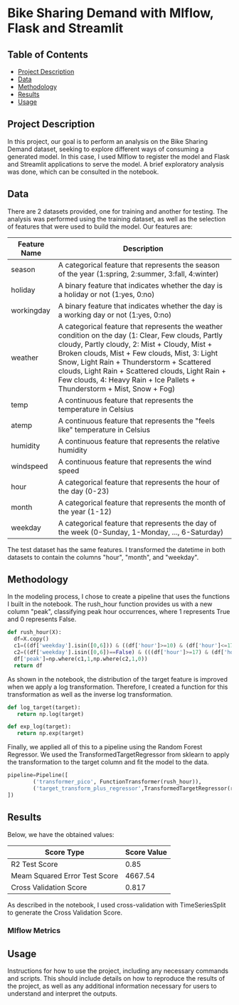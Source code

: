 # Bike Sharing Demand with Mlflow, Flask and Streamlit

## Table of Contents

- [Project Description](#project-description)
- [Data](#data)
- [Methodology](#methodology)
- [Results](#results)
- [Usage](#usage)

## Project Description

In this project, our goal is to perform an analysis on the Bike Sharing Demand dataset, seeking to explore different ways of consuming a generated model. In this case, I used Mlflow to register the model and Flask and Streamlit applications to serve the model. A brief exploratory analysis was done, which can be consulted in the notebook.

## Data

There are 2 datasets provided, one for training and another for testing. The analysis was performed using the training dataset, as well as the selection of features that were used to build the model. Our features are:

| Feature Name | Description |
| --- | --- |
| season | A categorical feature that represents the season of the year (1:spring, 2:summer, 3:fall, 4:winter) |
| holiday | A binary feature that indicates whether the day is a holiday or not (1:yes, 0:no) |
| workingday | A binary feature that indicates whether the day is a working day or not (1:yes, 0:no) |
| weather | A categorical feature that represents the weather condition on the day (1: Clear, Few clouds, Partly cloudy, Partly cloudy, 2: Mist + Cloudy, Mist + Broken clouds, Mist + Few clouds, Mist, 3: Light Snow, Light Rain + Thunderstorm + Scattered clouds, Light Rain + Scattered clouds, Light Rain + Few clouds, 4: Heavy Rain + Ice Pallets + Thunderstorm + Mist, Snow + Fog) |
| temp | A continuous feature that represents the temperature in Celsius |
| atemp | A continuous feature that represents the "feels like" temperature in Celsius |
| humidity | A continuous feature that represents the relative humidity |
| windspeed | A continuous feature that represents the wind speed |
| hour | A categorical feature that represents the hour of the day (0-23) |
| month | A categorical feature that represents the month of the year (1-12) |
| weekday | A categorical feature that represents the day of the week (0-Sunday, 1-Monday, ..., 6-Saturday) |

The test dataset has the same features. I transformed the datetime in both datasets to contain the columns "hour", "month", and "weekday".

## Methodology

In the modeling process, I chose to create a pipeline that uses the functions I built in the notebook. The rush_hour function provides us with a new column "peak", classifying peak hour occurrences, where 1 represents True and 0 represents False.

```python
def rush_hour(X):
  df=X.copy()
  c1=((df['weekday'].isin([0,6])) & ((df['hour']>=10) & (df['hour']<=17)))
  c2=((df['weekday'].isin([0,6])==False) & (((df['hour']>=17) & (df['hour']<=19)) | (df['hour']==8)))
  df['peak']=np.where(c1,1,np.where(c2,1,0))
  return df
  ```
As shown in the notebook, the distribution of the target feature is improved when we apply a log transformation. Therefore, I created a function for this transformation as well as the inverse log transformation.
  ```python
  def log_target(target):
     return np.log(target)

  def exp_log(target):
     return np.exp(target)
   ```
Finally, we applied all of this to a pipeline using the Random Forest Regressor. We used the TransformedTargetRegressor from sklearn to apply the transformation to the target column and fit the model to the data.

  ```python
  pipeline=Pipeline([
          ('transformer_pico', FunctionTransformer(rush_hour)),
          ('target_transform_plus_regressor',TransformedTargetRegressor(regressor=RandomForestRegressor(),func=log_target,inverse_func=exp_log))
])
```

 
## Results

Below, we have the obtained values:

| Score Type | Score Value |
|------------|-------------|
| R2 Test Score | 0.85 |
|  Meam Squared Error Test Score | 4667.54 |
| Cross Validation Score | 0.817 |

As described in the notebook, I used cross-validation with TimeSeriesSplit to generate the Cross Validation Score.

### Mlflow Metrics


## Usage

Instructions for how to use the project, including any necessary commands and scripts. This should include details on how to reproduce the results of the project, as well as any additional information necessary for users to understand and interpret the outputs.

